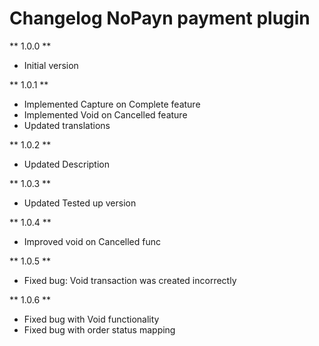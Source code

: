 # Changelog NoPayn payment plugin

** 1.0.0 **

* Initial version

** 1.0.1 **

* Implemented Capture on Complete feature
* Implemented Void on Cancelled feature
* Updated translations

** 1.0.2 **

* Updated Description

** 1.0.3 **

* Updated Tested up version

** 1.0.4 **

* Improved void on Cancelled func

** 1.0.5 **

* Fixed bug: Void transaction was created incorrectly

** 1.0.6 **

* Fixed bug with Void functionality
* Fixed bug with order status mapping